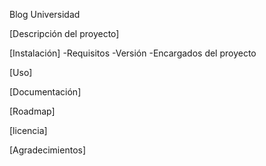 Blog Universidad

[Descripción del proyecto]

[Instalación]
-Requisitos
-Versión
-Encargados del proyecto

[Uso]


[Documentación]

[Roadmap]

[licencia]

[Agradecimientos]
